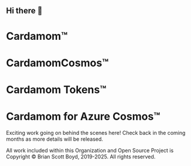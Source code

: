 ## Hi there 👋
# Cardamom&trade;
# CardamomCosmos&trade;
# Cardamom Tokens&trade;
# Cardamom for Azure Cosmos&trade;
Exciting work going on behind the scenes here! Check back in the coming months as more details will be released.








All work included within this Organization and Open Source Project is Copyright &copy; Brian Scott Boyd, 2019-2025. All rights reserved.
